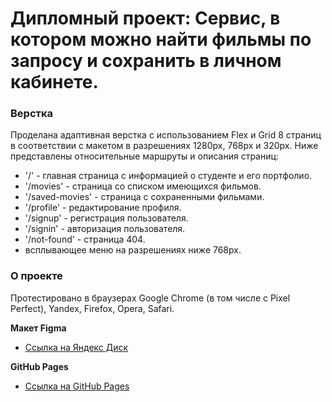 # Дипломный проект: Сервис, в котором можно найти фильмы по запросу и сохранить в личном кабинете.

### Верстка
Проделана адаптивная верстка с использованием Flex и Grid 8 страниц в соответствии с макетом в разрешениях 1280px, 768px и 320px.
Ниже представлены относительные маршруты и описания страниц:
* '/' - главная страница с информацией о студенте и его портфолио.
* '/movies' - страница со списком имеющихся фильмов.
* '/saved-movies' - страница с сохраненными фильмами.
* '/profile' - редактирование профиля.
* '/signup' - регистрация пользователя.
* '/signin' - авторизация пользователя.
* '/not-found' - страница 404.
* всплывающее меню на разрешениях ниже 768px.

### О проекте

Протестировано в браузерах Google Chrome (в том числе с Pixel Perfect), Yandex, Firefox, Opera, Safari.


**Макет Figma**

* [Ссылка на Яндекс Диск](https://disk.yandex.ru/d/TLj7DJUHhMpjSg)

**GitHub Pages**

* [Ссылка на GitHub Pages](https://github.com/dimanpmGit/movies-explorer-frontend)